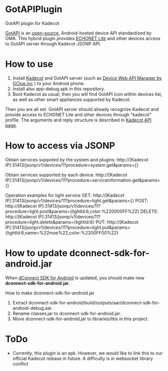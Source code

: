 # GotAPIPlugin
GotAPI plugin for Kadecot

[GotAPI](https://device-webapi.org/) is an [open-source](https://github.com/DeviceConnect), Android-hosted device API standardized by OMA. This hybrid plugin provides [ECHONET Lite](http://www.echonet.gr.jp/) and other devices access to GotAPI server through Kadecot JSONP API.

# How to use
1. Install [Kadecot](https://play.google.com/store/apps/details?id=com.sonycsl.Kadecot) and GotAPI server (such as [Device Web API Manager by GClue.inc](https://play.google.com/store/apps/details?id=org.deviceconnect.android.manager) ) to your Android phone.
2. Install also app-debug.apk in this repository.
3. Boot Kadecot as usual, then you will find GotAPI icon within devices list, as well as other smart appliances supported by Kadecot. 

Then you are all set. GotAPI server should already recognize Kadecot and provide access to ECHONET Lite and other devices through "kadecot" profile. The arguments and reply structure is described in [Kadecot API page](http://kadecot.net/blog/2750/).

# How to access via JSONP

Obtain services suppoted by the system and plugins: 
http://[Kadecot IP]:31413/jsonp/v1/devices/1?procedure=system.get&params={}

Obtain services supported by each device:
http://[Kadecot IP]:31413/jsonp/v1/devices/11?procedure=serviceinformation.get&params={}

Operation examples for light service
GET:    http://[Kadecot IP]:31413/jsonp/v1/devices/11?procedure=light.get&params={}
POST:   http://[Kadecot IP]:31413/jsonp/v1/devices/11?procedure=light.post&params={lightId:6,color:%220000FF%22}
DELETE: http://[Kadecot IP]:31413/jsonp/v1/devices/11?procedure=light.delete&params={lightId:6}
PUT:    http://[Kadecot IP]:31413/jsonp/v1/devices/11?procedure=light.put&params={lightId:6,name=%22moe%22,color:%2200FF00%22}


# How to update dconnect-sdk-for-android.jar

When [dConnect SDK for Android](https://github.com/DeviceConnect/DeviceConnect-Android/tree/master/dConnectSDK/dConnectSDKForAndroid) is updated,
you should make new **dconnect-sdk-for-android.jar**.
  
How to make dconnect-sdk-for-android.jar

1. Extract dconnect-sdk-for-android/build/outputs/aar/dconnect-sdk-for-android-debug.aar.
2. Rename classes.jar to dconnect-sdk-for-android.jar.
3. Move dconnect-sdk-for-android.jar to libraries/libs in this project.
 
# ToDo
- Currently, this plugin is an apk. However, we would like to link this to our official Kadecot release in future. A difficulty is in websocket library conflict
